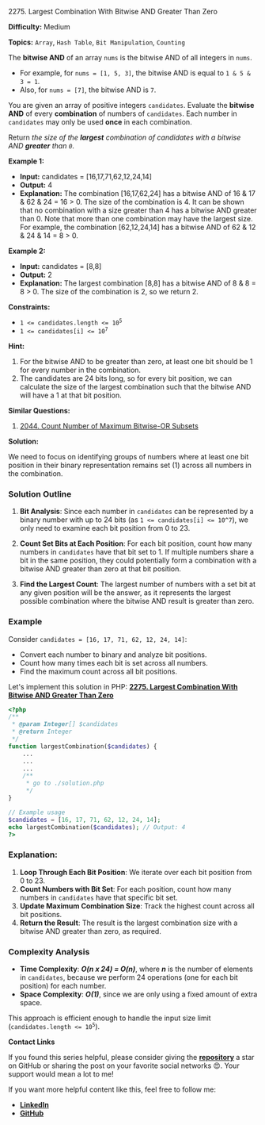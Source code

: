 2275\. Largest Combination With Bitwise AND Greater Than Zero

**Difficulty:** Medium

**Topics:** `Array`, `Hash Table`, `Bit Manipulation`, `Counting`

The **bitwise AND** of an array `nums` is the bitwise AND of all integers in `nums`.

- For example, for `nums = [1, 5, 3]`, the bitwise AND is equal to `1 & 5 & 3 = 1`.
- Also, for `nums = [7]`, the bitwise AND is `7`.

You are given an array of positive integers `candidates`. Evaluate the **bitwise AND** of every **combination** of numbers of `candidates`. Each number in `candidates` may only be used **once** in each combination.

Return _the size of the **largest** combination of candidates with a bitwise AND **greater** than `0`_.

**Example 1:**

- **Input:** candidates = [16,17,71,62,12,24,14]
- **Output:** 4
- **Explanation:** The combination [16,17,62,24] has a bitwise AND of 16 & 17 & 62 & 24 = 16 > 0.
  The size of the combination is 4.
  It can be shown that no combination with a size greater than 4 has a bitwise AND greater than 0.
  Note that more than one combination may have the largest size.
  For example, the combination [62,12,24,14] has a bitwise AND of 62 & 12 & 24 & 14 = 8 > 0.

**Example 2:**

- **Input:** candidates = [8,8]
- **Output:** 2
- **Explanation:** The largest combination [8,8] has a bitwise AND of 8 & 8 = 8 > 0.
  The size of the combination is 2, so we return 2.

**Constraints:**

- <code>1 <= candidates.length <= 10<sup>5</sup></code>
- <code>1 <= candidates[i] <= 10<sup>7</sup></code>


**Hint:**
1. For the bitwise AND to be greater than zero, at least one bit should be 1 for every number in the combination.
2. The candidates are 24 bits long, so for every bit position, we can calculate the size of the largest combination such that the bitwise AND will have a 1 at that bit position.


**Similar Questions:**
1. [2044. Count Number of Maximum Bitwise-OR Subsets](https://github.com/mah-shamim/leet-code-in-php/tree/main/algorithms/002044-count-number-of-maximum-bitwise-or-subsets)

**Solution:**

We need to focus on identifying groups of numbers where at least one bit position in their binary representation remains set (1) across all numbers in the combination.

### Solution Outline

1. **Bit Analysis**: Since each number in `candidates` can be represented by a binary number with up to 24 bits (as `1 <= candidates[i] <= 10^7`), we only need to examine each bit position from 0 to 23.

2. **Count Set Bits at Each Position**: For each bit position, count how many numbers in `candidates` have that bit set to 1. If multiple numbers share a bit in the same position, they could potentially form a combination with a bitwise AND greater than zero at that bit position.

3. **Find the Largest Count**: The largest number of numbers with a set bit at any given position will be the answer, as it represents the largest possible combination where the bitwise AND result is greater than zero.

### Example

Consider `candidates = [16, 17, 71, 62, 12, 24, 14]`:

- Convert each number to binary and analyze bit positions.
- Count how many times each bit is set across all numbers.
- Find the maximum count across all bit positions.

Let's implement this solution in PHP: **[2275. Largest Combination With Bitwise AND Greater Than Zero](https://github.com/mah-shamim/leet-code-in-php/tree/main/algorithms/002275-largest-combination-with-bitwise-and-greater-than-zero/solution.php)**

```php
<?php
/**
 * @param Integer[] $candidates
 * @return Integer
 */
function largestCombination($candidates) {
    ...
    ...
    ...
    /**
     * go to ./solution.php
     */
}

// Example usage
$candidates = [16, 17, 71, 62, 12, 24, 14];
echo largestCombination($candidates); // Output: 4
?>
```

### Explanation:

1. **Loop Through Each Bit Position**: We iterate over each bit position from 0 to 23.
2. **Count Numbers with Bit Set**: For each position, count how many numbers in `candidates` have that specific bit set.
3. **Update Maximum Combination Size**: Track the highest count across all bit positions.
4. **Return the Result**: The result is the largest combination size with a bitwise AND greater than zero, as required.

### Complexity Analysis

- **Time Complexity**: _**O(n x 24) = O(n)**_, where _**n**_ is the number of elements in `candidates`, because we perform 24 operations (one for each bit position) for each number.
- **Space Complexity**: _**O(1)**_, since we are only using a fixed amount of extra space.

This approach is efficient enough to handle the input size limit (<code>candidates.length <= 10<sup>5</sup></code>).

**Contact Links**

If you found this series helpful, please consider giving the **[repository](https://github.com/mah-shamim/leet-code-in-php)** a star on GitHub or sharing the post on your favorite social networks 😍. Your support would mean a lot to me!

If you want more helpful content like this, feel free to follow me:

- **[LinkedIn](https://www.linkedin.com/in/arifulhaque/)**
- **[GitHub](https://github.com/mah-shamim)**
